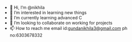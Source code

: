 - 👋 Hi, I’m @nikhila
- 👀 I’m interested in learning new things
- 🌱 I’m currently learning advanced C
- 💞️ I’m looking to collaborate on working for projects
- 📫 How to reach me email id:gundanikhila3@gmail.com   ph no:6303678332

<!---
nikhila429/nikhila429 is a ✨ special ✨ repository because its `README.md` (this file) appears on your GitHub profile.
You can click the Preview link to take a look at your changes.
--->
